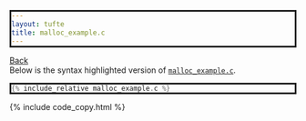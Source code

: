 ```yaml
---
layout: tufte
title: malloc_example.c
---
```

[Back](./../)  
Below is the syntax highlighted version of [`malloc_example.c`](malloc_example.c).

``` c
{% include_relative malloc_example.c %}
```

<style>pre{border:solid; background: #ffffff}</style>

{% include code_copy.html %}